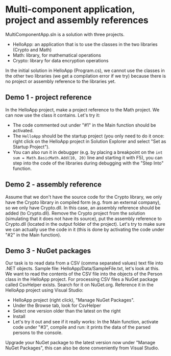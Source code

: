# Multi-component application, project and assembly references

MultiComponentApp.sln is a solution with three projects.
- HelloApp: an application that is to use the classes in the two libraries (Crypto and Math)
- Math: library, for mathematical operations
- Crypto: library for data encryption operations

In the initial solution in HelloApp (Program.cs), we cannot use the classes in the other two libraries (we get a compilation error if we try) because there is no project or assembly reference to the libraries yet.

## Demo 1 - project reference

In the HelloApp project, make a project reference to the Math project. We can now use the class it contains. Let's try it:
* The code commented out under "#1" in the Main function should be activated. 
* The `HelloApp` should be the startup project (you only need to do it once: right click on the HelloApp project in Solution Explorer and select "Set as Startup Project").
* You can also run it in debugger (e.g. by placing a breakpoint on the `int sum = Math.BasicMath.Add(10, 20)` line and starting it with F5), you can step into the code of the libraries during debugging with the "Step Into" function.

## Demo 2 - assembly reference

Assume that we don't have the source code for the Crypto library, we only have the Crypto library in compiled form (e.g. from an external company), so we only have Crypto.dll. In this case, an assembly reference should be added (to Crypto.dll). Remove the Crypto project from the solution (simulating that it does not have its source), put the assembly reference to Crypto.dll (located in the output folder of the project). Let's try to make sure we can actually use the code in it (this is done by activating the code under "#2" in the Main function).

## Demo 3 - NuGet packages

Our task is to read data from a CSV (comma separated values) text file into .NET objects. Sample file: HelloApp/Data/SampleFile.txt, let's look at this. We want to read the contents of the CSV file into the objects of the Person class in the HelloApp project. For processing CSV files a NuGet package called CsvHelper exists. Search for it on NuGet.org. Reference it in the HelloApp project using Visual Studio:
- HelloApp project (right click), "Manage NuGet Packages".
- Under the Browse tab, look for CsvHelper
- Select one version older than the latest on the right
- Install
- Let's try it out and see if it really works: In the Main function, activate code under "#3", compile and run: it prints the data of the parsed persons to the console.

Upgrade your NuGet package to the latest version now under "Manage NuGet Packages", this can also be done conveniently from Visual Studio.